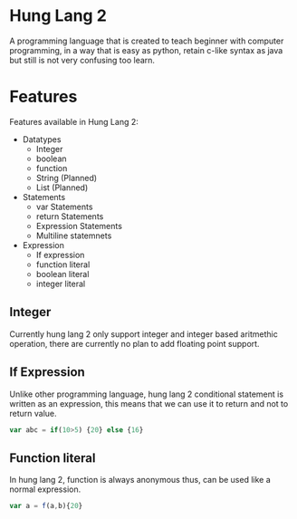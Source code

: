 # Hung Lang 2
A programming language that is created to teach beginner with computer programming,
in a way that is easy as python, retain c-like syntax as java but still is not very confusing too learn.

# Features
Features available in Hung Lang 2:
- Datatypes
    - Integer
    - boolean
    - function
    - String (Planned)
    - List (Planned)
- Statements
    - var Statements
    - return Statements
    - Expression Statements
    - Multiline statemnets
- Expression
    - If expression
    - function literal
    - boolean literal
    - integer literal
    
## Integer
Currently hung lang 2 only support integer and integer based aritmethic operation,
there are currently no plan to add floating point support.

## If Expression
Unlike other programming language, hung lang 2 conditional statement
is written as an expression, this means that we can use it to return and not to return value.

```javascript
var abc = if(10>5) {20} else {16}
```

## Function literal
In hung lang 2, function is always anonymous thus, can be used like a normal expression.

```javascript
var a = f(a,b){20}
```
